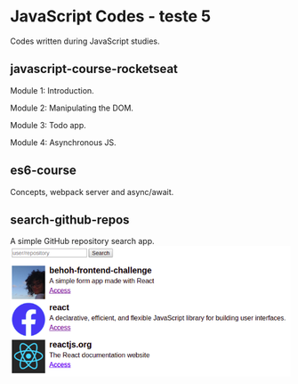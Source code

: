 # JavaScript Codes - teste 5

Codes written during JavaScript studies.

## javascript-course-rocketseat

Module 1: Introduction.

Module 2: Manipulating the DOM.

Module 3: Todo app.

Module 4: Asynchronous JS.

## es6-course

Concepts, webpack server and async/await.

## search-github-repos
A simple GitHub repository search app.
![Demo image](./search-github-repos/demo.png)


